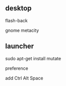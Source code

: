 ## desktop
 
flash-back

gnome metacity


## launcher

sudo apt-get install mutate

preference

add Ctrl Alt Space
